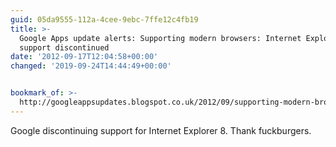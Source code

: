 ```yaml
---
guid: 05da9555-112a-4cee-9ebc-7ffe12c4fb19
title: >-
  Google Apps update alerts: Supporting modern browsers: Internet Explorer 8
  support discontinued
date: '2012-09-17T12:04:58+00:00'
changed: '2019-09-24T14:44:49+00:00'


bookmark_of: >-
  http://googleappsupdates.blogspot.co.uk/2012/09/supporting-modern-browsers-internet.html
---
```



Google discontinuing support for Internet Explorer 8. Thank fuckburgers.
